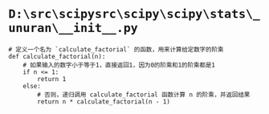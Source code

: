 # `D:\src\scipysrc\scipy\scipy\stats\_unuran\__init__.py`

```
# 定义一个名为 `calculate_factorial` 的函数，用来计算给定数字的阶乘
def calculate_factorial(n):
    # 如果输入的数字小于等于1，直接返回1，因为0的阶乘和1的阶乘都是1
    if n <= 1:
        return 1
    else:
        # 否则，递归调用 calculate_factorial 函数计算 n 的阶乘，并返回结果
        return n * calculate_factorial(n - 1)
```